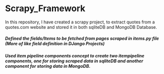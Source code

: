 # Scrapy_Framework
In this repository, I have created a scrapy project, to extract quotes from a quotes.com website and stored it in both sqliteDB and MongoDB Database.

##### Defined the fields/Items to be fetched from pages scraped in items.py file (More of like field definition in DJango Projects)

##### Used item pipeline components concept to create two itempipeline components, one for storing scraped data in sqliteDB and another component for storing data in MongoDB.
